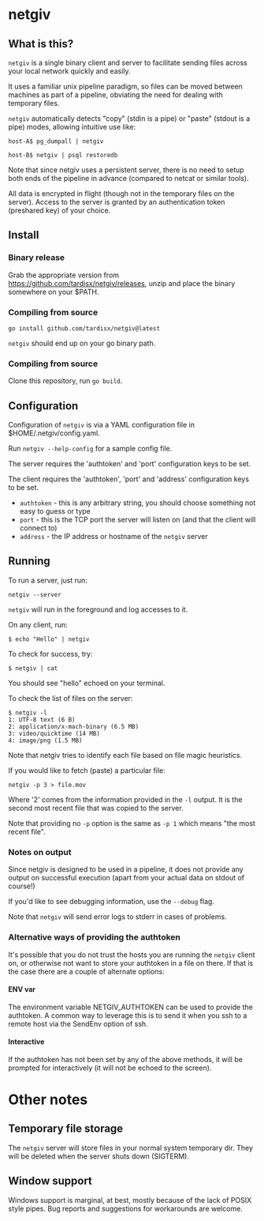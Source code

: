 # netgiv

## What is this?

`netgiv` is a single binary client and server to facilitate sending files across
your local network quickly and easily.

It uses a familiar unix pipeline paradigm, so files can be moved between machines
as part of a pipeline, obviating the need for dealing with temporary files.

`netgiv` automatically detects "copy" (stdin is a pipe) or "paste" (stdout is a pipe) modes, allowing intuitive use like:

    host-A$ pg_dumpall | netgiv

    host-B$ netgiv | psql restoredb

Note that since netgiv uses a persistent server, there is no need to setup both ends
of the pipeline in advance (compared to netcat or similar tools).

All data is encrypted in flight (though not in the temporary files on the server). Access to the server is granted by an authentication token (preshared key) of your
choice.

## Install

### Binary release

Grab the appropriate version from https://github.com/tardisx/netgiv/releases, unzip
and place the binary somewhere on your $PATH.

### Compiling from source

    go install github.com/tardisx/netgiv@latest

`netgiv` should end up on your go binary path.

### Compiling from source

Clone this repository, run `go build`.

## Configuration

Configuration of `netgiv` is via a YAML configuration file in $HOME/.netgiv/config.yaml.

Run `netgiv --help-config` for a sample config file.

The server requires the 'authtoken' and 'port' configuration keys to be set.

The client requires the 'authtoken', 'port' and 'address' configuration keys to be 
set.

* `authtoken` - this is any arbitrary string, you should choose something not easy to
  guess or type
* `port` - this is the TCP port the server will listen on (and that the client will
  connect to)
* `address` - the IP address or hostname of the `netgiv` server

## Running

To run a server, just run:

    netgiv --server

`netgiv` will run in the foreground and log accesses to it.

On any client, run:

    $ echo "Hello" | netgiv

To check for success, try:

    $ netgiv | cat

You should see "hello" echoed on your terminal.

To check the list of files on the server:

    $ netgiv -l
    1: UTF-8 text (6 B)
    2: application/x-mach-binary (6.5 MB)
    3: video/quicktime (14 MB)
    4: image/png (1.5 MB)

Note that netgiv tries to identify each file based on file magic heuristics.

If you would like to fetch (paste) a particular file:

    netgiv -p 3 > file.mov

Where '2' comes from the information provided in the `-l` output. It is the
second most recent file that was copied to the server.

Note that providing no `-p` option is the same as `-p 1` which means "the most
recent file".

### Notes on output

Since netgiv is designed to be used in a pipeline, it does not provide any
output on successful execution (apart from your actual data on stdout of course!)

If you'd like to see debugging information, use the `--debug` flag.

Note that `netgiv` will send error logs to stderr in cases of problems.

### Alternative ways of providing the authtoken

It's possible that you do not trust the hosts you are running the `netgiv` client on,
or otherwise not want to store your authtoken in a file on there. If that is the case
there are a couple of alternate options:

#### ENV var

The environment variable NETGIV_AUTHTOKEN can be used to provide the authtoken. A 
common way to leverage this is to send it when you ssh to a remote host via the SendEnv option of ssh.

#### Interactive

If the authtoken has not been set by any of the above methods, it will be prompted
for interactively (it will not be echoed to the screen).

# Other notes

## Temporary file storage

The `netgiv` server will store files in your normal system temporary dir. They will 
be deleted when the server shuts down (SIGTERM).

## Window support

Windows support is marginal, at best, mostly because of the lack of POSIX style 
pipes. Bug reports and suggestions for workarounds are welcome.
